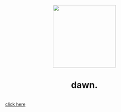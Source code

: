<div align="center">
  <p>
    <img src="https://avatars.githubusercontent.com/u/100820731?s=400&u=882a96706c0656c8bd4b6482bdc32877cf9c40a2&v=4" width="200"/>
  </p>
  <h1>dawn.</h1>
  <br />
</div>
<a href="https://dawn.sssaintt.xyz">click here</a>

